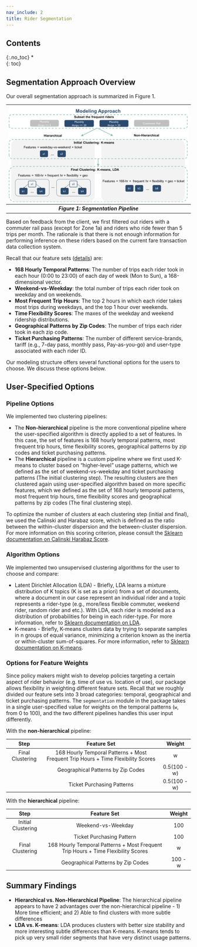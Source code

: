 ```yaml
---
nav_include: 2
title: Rider Segmentation
---
```


## Contents
{:.no_toc}
*  
{: toc}

## Segmentation Approach Overview

Our overall segmentation approach is summarized in Figure 1.

| <img src="img/segmentation_model.png" width="1000">|
|:--:|
| ***Figure 1: Segmentation Pipeline***|

Based on feedback from the client, we first filtered out riders with a commuter rail pass (except for Zone 1a) and riders who ride fewer than 5 trips per month. The rationale is that there is not enough information for performing inference on these riders based on the current fare transaction data collection system.

Recall that our feature sets ([details](https://ac297r-mbta-2018.github.io/Final-Report/feature.html)) are:

- **168 Hourly Temporal Patterns**: The number of trips each rider took in each hour (0:00 to 23:00) of each day of week (Mon to Sun), a 168-dimensional vector.
- **Weekend-vs-Weekday**: the total number of trips each rider took on weekday and on weekends.
- **Most Frequent Trip Hours**: The top 2 hours in which each rider takes most trips during weekdays, and the top 1 hour over weekends.
- **Time Flexibility Scores**: The maxes of the weekday and weekend ridership distributions.
- **Geographical Patterns by Zip Codes**: The number of trips each rider took in each zip code.
- **Ticket Purchasing Patterns**: The number of different service-brands, tariff (e.g., 7-day pass, monthly pass, Pay-as-you-go) and user-type associated with each rider ID.

Our modeling structure offers several functional options for the users to choose. We discuss these options below.


## User-Specified Options

### Pipeline Options

We implemented two clustering pipelines:
- The **Non-hierarchical** pipeline is the more conventional pipeline where the user-specified algorithm is directly applied to a set of features. In this case, the set of features is 168 hourly temporal patterns, most frequent trip hours, time flexibility scores, geographical patterns by zip codes and ticket purchasing patterns.
- The **Hierarchical** pipeline is a custom pipeline where we first used K-means to cluster based on “higher-level” usage patterns, which we defined as the set of weekend-vs-weekday and ticket purchasing patterns (The initial clustering step). The resulting clusters are then clustered again using user-specified algorithm based on more specific features, which we defined as the set of 168 hourly temporal patterns, most frequent trip hours, time flexibility scores and geographical patterns by zip codes (The final clustering step).

To optimize the number of clusters at each clustering step (initial and final), we used the Calinski and Harabaz score, which is defined as the ratio between the within-cluster dispersion and the between-cluster dispersion. For more information on this scoring criterion, please consult the [Sklearn documentation on Calinski Harabaz Score](http://scikit-learn.org/stable/modules/generated/sklearn.metrics.calinski_harabaz_score.html).


### Algorithm Options

We implemented two unsupervised clustering algorithms for the user to choose and compare:

- Latent Dirichlet Allocation (LDA) - Briefly, LDA learns a mixture distribution of K topics (K is set as a priori) from a set of documents, where a document in our case represent an individual rider and a topic represents a rider-type (e.g., more/less flexible commuter, weekend rider, random rider and etc.). With LDA, each rider is modeled as a distribution of probabilities for being in each rider-type. For more information, refer to [Sklearn documentation on LDA](https://en.wikipedia.org/wiki/Latent_Dirichlet_allocation).
- K-means - Briefly, K-means clusters data by trying to separate samples in n groups of equal variance, minimizing a criterion known as the inertia or within-cluster sum-of-squares. For more information, refer to [Sklearn documentation on K-means](https://en.wikipedia.org/wiki/K-means_clustering).


### Options for Feature Weights
Since policy makers might wish to develop policies targeting a certain aspect of rider behavior (e.g. time of use vs. location of use), our package allows flexibility in weighting different feature sets. Recall that we roughly divided our feature sets into 3 broad categories: temporal, geographical and ticket purchasing patterns. The ```segmentation``` module in the package takes in a single user-specified value for weights on the temporal patterns (`w`, from 0 to 100), and the two different pipelines handles this user input differently.

With the **non-hierarchical** pipeline:

|Step | Feature Set | Weight |
|:--:|:--:|:--:|
|Final Clustering| 168 Hourly Temporal Patterns + Most Frequent Trip Hours + Time Flexibility Scores| w |
||Geographical Patterns by Zip Codes| 0.5(100 - w)|
||Ticket Purchasing Patterns|0.5(100 - w)|


With the **hierarchical** pipeline:

|Step | Feature Set | Weight |
|:--:|:--:|:--:|
|Initial Clustering | Weekend-vs-Weekday| 100 |
||Ticket Purchasing Pattern| 100|
|Final Clustering | 168 Hourly Temporal Patterns + Most Frequent Trip Hours + Time Flexibility Scores| w |
| | Geographical Patterns by Zip Codes| 100 - w|



## Summary Findings

- **Hierarchical vs. Non-Hierarchical Pipeline**: The hierarchical pipeline appears to have 2 advantages over the non-hierarchical pipeline - 1) More time efficient; and 2) Able to find clusters with more subtle differences
- **LDA vs. K-means**: LDA produces clusters with better size stability and more interesting subtle differences than K-means. K-means tends to pick up very small rider segments that have very distinct usage patterns.
